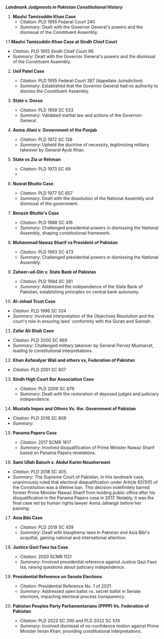 ***Landmark Judgments in Pakistan Constitutional History***
1. **Maulvi Tamizuddin Khan Case**  
   - *Citation*: PLD 1955 Federal Court 240
   - *Summary*: Dealt with the Governor General's powers and the dismissal of the Constituent Assembly.

1.1 **Maulvi Tamizuddin Khan Case at Sindh Chief Court**  
   - *Citation*: PLD 1955 Sindh Chief Court 96
   - *Summary*: Dealt with the Governor General's powers and the dismissal of the Constituent Assembly.

2. **Usif Patel Case**  
   - *Citation*: PLD 1955 Federal Court 387 (Appellate Jurisdiction)
   - *Summary*: Established that the Governor General had no authority to dismiss the Constituent Assembly.

3. **State v. Dosso**  
   - *Citation*: PLD 1958 SC 533
   - *Summary*: Validated martial law and actions of the Governor-General.

4. **Asma Jilani v. Government of the Punjab**  
   - *Citation*: PLD 1972 SC 139
   - *Summary*: Upheld the doctrine of necessity, legitimizing military takeover by General Ayub Khan.

5. **State vs Zia ur Rehman** 
   - *Citation*: PLD 1973 SC 49
   - 
6. **Nusrat Bhutto Case**  
   - *Citation*: PLD 1977 SC 657
   - *Summary*: Dealt with the dissolution of the National Assembly and dismissal of the government.

7. **Benazir Bhutto's Case**  
   - *Citation*: PLD 1988 SC 416
   - *Summary*: Challenged presidential powers in dismissing the National Assembly, shaping constitutional framework.

8. **Muhammad Nawaz Sharif vs President of Pakistan**
   - *Citation*: PLD 1993 SC 473
   - *Summary*: Challenged presidential powers in dismissing the National Assembly. 

9. **Zaheer-ud-Din v. State Bank of Pakistan**  
   - *Citation*: PLD 1994 SC 281
   - *Summary*: Addressed the independence of the State Bank of Pakistan, establishing principles on central bank autonomy.

10. **Al-Jehad Trust Case**  
   - *Citation*: PLD 1996 SC 324
   - *Summary*: Involved interpretation of the Objectives Resolution and the court's role in ensuring laws' conformity with the Quran and Sunnah.

11. **Zafar Ali Shah Case**  
   - *Citation*: PLD 2000 SC 869
   - *Summary*: Challenged military takeover by General Pervez Musharraf, leading to constitutional interpretations.

12. **Khan Asfandyar Wali and others vs, Federation of Pakistan**
   - *Citation*: PLD 2001 SC 607

13. **Sindh High Court Bar Association Case**  
    - *Citation*: PLD 2009 SC 879
    - *Summary*: Dealt with the restoration of deposed judges and judiciary independence.

14. **Mustafa Impex and Others Vs. the. Government of Pakistan**
- *Citation*: PLD 2016 SC 808
- *Summary*:

15. **Panama Papers Case**  
    - *Citation*: 2017 SCMR 1617
    - *Summary*: Involved disqualification of Prime Minister Nawaz Sharif based on Panama Papers revelations.

16. **Sami Ullah Baloch v. Abdul Karim Nousherwani**
- *Citation*: PLD 2018 SC 405
- *Summary*: The Supreme Court of Pakistan, in this landmark case, unanimously ruled that electoral disqualification under Article 62(1)(f) of the Constitution was a lifetime ban. This decision indefinitely barred former Prime Minister Nawaz Sharif from holding public office after his disqualification in the Panama Papers case in 2017. Notably, it was the final case led by human rights lawyer Asma Jahangir before her passing.

17. **Asia Bibi Case**  
    - *Citation*: PLD 2019 SC 459
    - *Summary*: Dealt with blasphemy laws in Pakistan and Asia Bibi's acquittal, gaining national and international attention.

18. **Justice Qazi Faez Isa Case**  
    - *Citation*: 2020 SCMR 1121
    - *Summary*: Involved presidential reference against Justice Qazi Faez Isa, raising questions about judiciary independence.

19. **Presidential Reference on Senate Elections**  
    - *Citation*: Presidential Reference No. 1 of 2021 
    - *Summary*: Addressed open ballot vs. secret ballot in Senate elections, impacting electoral process transparency.

20. **Pakistan Peoples Party Parliamentarians (PPPP) Vs. Federation of Pakistan**  
    - *Citation*: PLD 2022 SC 290 and PLD 2022 SC 574
    - *Summary*: Involved dismissal of no-confidence motion against Prime Minister Imran Khan, providing constitutional interpretations.

